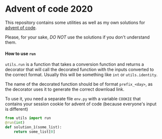 # Advent of code 2020

This repository contains some utilities as well as my own solutions for [advent of code](https://adventofcode.com).

Please, for your sake, *DO NOT* use the solutions if you don't understand them.

#### How to use `run`
`utils.run` is a function that takes a conversion function and returns a decorator that will call the decorated function
with the inputs converted to the correct format. Usually this will be something like `int` or `utils.identity`.

The name of the decorated function should be of format `prefix_<day>`, as the decorator uses it to generate the correct
download link.

To use it, you need a separate file `env.py` with a variable `COOKIE` that contains your session cookie for advent of
code (because everyone's input is different)

```python
from utils import run
@run(int)
def solution_1(some_list):
    return some_list[0]
```

